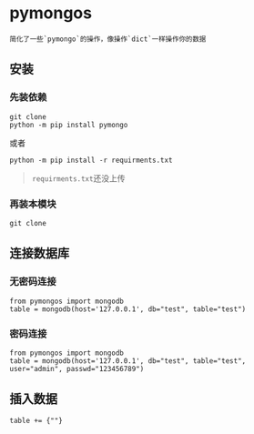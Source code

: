 # pymongos
    简化了一些`pymongo`的操作，像操作`dict`一样操作你的数据

## 安装
### 先装依赖
```
git clone 
python -m pip install pymongo
```
或者
```
python -m pip install -r requirments.txt
```
> `requirments.txt`还没上传

### 再装本模块
```
git clone 
```

## 连接数据库

### 无密码连接
```
from pymongos import mongodb
table = mongodb(host='127.0.0.1', db="test", table="test")
```

### 密码连接
```
from pymongos import mongodb
table = mongodb(host='127.0.0.1', db="test", table="test", user="admin", passwd="123456789")
```

## 插入数据
```
table += {""}
```

